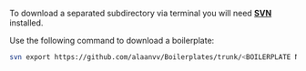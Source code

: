 To download a separated subdirectory via terminal you will need **[SVN](https://sliksvn.com/download/)** installed.

Use the following command to download a boilerplate:

``` bash
svn export https://github.com/alaanvv/Boilerplates/trunk/<BOILERPLATE NAME>
```
